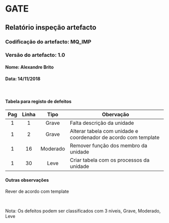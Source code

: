 # GATE
## Relatório inspeção artefacto
### Codificação do artefacto: MQ_IMP
### Versão do artefacto: 1.0
#### Nome: Alexandre Brito
#### Data: 14/11/2018

</br>

#### Tabela para registo de defeitos
|Pag|Linha|Tipo|Obervação
|:---:|:---:|:---:|---
|1|1|Grave|Falta descrição da unidade
|1|2|Grave|Alterar tabela com unidade e coordenador de acordo com template
|1|16|Moderado|Remover função dos membro da unidade
|1|30|Leve|Criar tabela com os processos da unidade

#### Outras observações

Rever de acordo com template

</br>

Nota: Os defeitos podem ser classificados com 3 níveis, Grave, Moderado, Leve